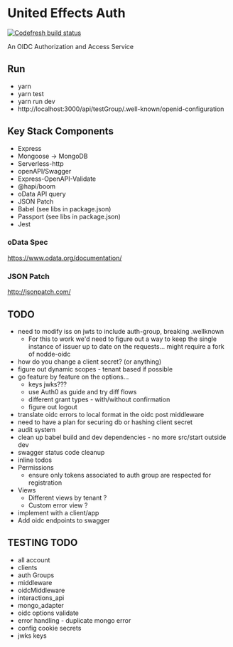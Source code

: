 # United Effects Auth

[![Codefresh build status]( https://g.codefresh.io/api/badges/pipeline/theboeffect/UE%20Auth%2Fmain?type=cf-2)]( https%3A%2F%2Fg.codefresh.io%2Fpublic%2Faccounts%2Ftheboeffect%2Fpipelines%2F5e9cc14dc2b7b0dc4bc11e79)

An OIDC Authorization and Access Service

## Run

* yarn
* yarn test
* yarn run dev
* http://localhost:3000/api/testGroup/.well-known/openid-configuration

## Key Stack Components

* Express
* Mongoose -> MongoDB
* Serverless-http
* openAPI/Swagger
* Express-OpenAPI-Validate
* @hapi/boom
* oData API query
* JSON Patch
* Babel (see libs in package.json)
* Passport (see libs in package.json)
* Jest

### oData Spec

https://www.odata.org/documentation/

### JSON Patch

http://jsonpatch.com/

## TODO

* need to modify iss on jwts to include auth-group, breaking .wellknown
    * For this to work we'd need to figure out a way to keep the single instance of issuer up to date on the requests... might require a fork of nodde-oidc
* how do you change a client secret? (or anything)
* figure out dynamic scopes - tenant based if possible
* go feature by feature on the options...
    * keys jwks???
    * use Auth0 as guide and try diff flows
    * different grant types - with/without confirmation
    * figure out logout
* translate oidc errors to local format in the oidc post middleware
* need to have a plan for securing db or hashing client secret
* audit system
* clean up babel build and dev dependencies - no more src/start outside dev
* swagger status code cleanup
* inline todos
* Permissions
    * ensure only tokens associated to auth group are respected for registration
* Views
    * Different views by tenant ?
    * Custom error view ?
* implement with a client/app
* Add oidc endpoints to swagger

## TESTING TODO

* all account
* clients
* auth Groups
* middleware
* oidcMiddleware
* interactions_api
* mongo_adapter
* oidc options validate
* error handling - duplicate mongo error
* config cookie secrets
* jwks keys